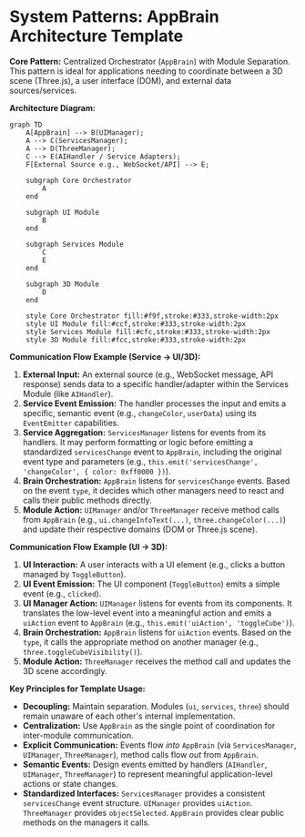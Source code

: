 # System Patterns: AppBrain Architecture Template

**Core Pattern:** Centralized Orchestrator (`AppBrain`) with Module Separation. This pattern is ideal for applications needing to coordinate between a 3D scene (Three.js), a user interface (DOM), and external data sources/services.

**Architecture Diagram:**

```mermaid
graph TD
    A[AppBrain] --> B(UIManager);
    A --> C(ServicesManager);
    A --> D(ThreeManager);
    C --> E(AIHandler / Service Adapters);
    F[External Source e.g., WebSocket/API] --> E;

    subgraph Core Orchestrator
        A
    end

    subgraph UI Module
        B
    end

    subgraph Services Module
        C
        E
    end

    subgraph 3D Module
        D
    end

    style Core Orchestrator fill:#f9f,stroke:#333,stroke-width:2px
    style UI Module fill:#ccf,stroke:#333,stroke-width:2px
    style Services Module fill:#cfc,stroke:#333,stroke-width:2px
    style 3D Module fill:#fcc,stroke:#333,stroke-width:2px
```

**Communication Flow Example (Service -> UI/3D):**

1.  **External Input:** An external source (e.g., WebSocket message, API response) sends data to a specific handler/adapter within the Services Module (like `AIHandler`).
2.  **Service Event Emission:** The handler processes the input and emits a specific, semantic event (e.g., `changeColor`, `userData`) using its `EventEmitter` capabilities.
3.  **Service Aggregation:** `ServicesManager` listens for events from its handlers. It may perform formatting or logic before emitting a standardized `servicesChange` event to `AppBrain`, including the original event type and parameters (e.g., `this.emit('servicesChange', 'changeColor', { color: 0xff0000 })`).
4.  **Brain Orchestration:** `AppBrain` listens for `servicesChange` events. Based on the event `type`, it decides which other managers need to react and calls their public methods directly.
5.  **Module Action:** `UIManager` and/or `ThreeManager` receive method calls from `AppBrain` (e.g., `ui.changeInfoText(...)`, `three.changeColor(...)`) and update their respective domains (DOM or Three.js scene).

**Communication Flow Example (UI -> 3D):**

1.  **UI Interaction:** A user interacts with a UI element (e.g., clicks a button managed by `ToggleButton`).
2.  **UI Event Emission:** The UI component (`ToggleButton`) emits a simple event (e.g., `clicked`).
3.  **UI Manager Action:** `UIManager` listens for events from its components. It translates the low-level event into a meaningful action and emits a `uiAction` event to `AppBrain` (e.g., `this.emit('uiAction', 'toggleCube')`).
4.  **Brain Orchestration:** `AppBrain` listens for `uiAction` events. Based on the `type`, it calls the appropriate method on another manager (e.g., `three.toggleCubeVisibility()`).
5.  **Module Action:** `ThreeManager` receives the method call and updates the 3D scene accordingly.

**Key Principles for Template Usage:**

- **Decoupling:** Maintain separation. Modules (`ui`, `services`, `three`) should remain unaware of each other's internal implementation.
- **Centralization:** Use `AppBrain` as the single point of coordination for inter-module communication.
- **Explicit Communication:** Events flow _into_ `AppBrain` (via `ServicesManager`, `UIManager`, `ThreeManager`), method calls flow _out_ from `AppBrain`.
- **Semantic Events:** Design events emitted by handlers (`AIHandler`, `UIManager`, `ThreeManager`) to represent meaningful application-level actions or state changes.
- **Standardized Interfaces:** `ServicesManager` provides a consistent `servicesChange` event structure. `UIManager` provides `uiAction`. `ThreeManager` provides `objectSelected`. `AppBrain` provides clear public methods on the managers it calls.
